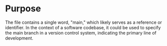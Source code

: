# Purpose
The file contains a single word, "main," which likely serves as a reference or identifier. In the context of a software codebase, it could be used to specify the main branch in a version control system, indicating the primary line of development.
